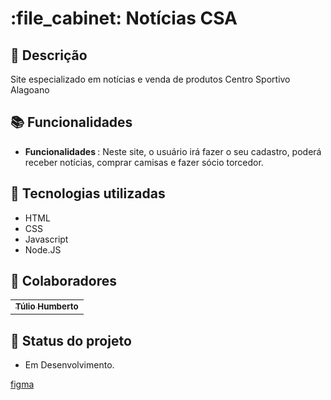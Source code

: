 <h1 align="left">:file_cabinet: Notícias CSA</h1>

## :memo: Descrição
Site especializado em notícias e venda de produtos Centro Sportivo Alagoano

## :books: Funcionalidades
* <b>Funcionalidades </b>: Neste site, o usuário irá fazer o seu cadastro, poderá receber notícias, comprar camisas e fazer sócio torcedor.

## :wrench: Tecnologias utilizadas
* HTML
* CSS
* Javascript
* Node.JS
 

## :handshake: Colaboradores
<table>
  <tr>
    <td align="center">
      <a href="https://github.com/Tuliomarinho7">
        <sub>
          <b>Túlio Humberto</b>
        </sub>
      </a>
    </td>
  </tr>
</table>

## :dart: Status do projeto
* Em Desenvolvimento.

<a href="https://www.figma.com/file/bebZj0ELQqb26nUfwxCebd/Untitled?node-id=4%3A67&t=qe21R4XlnPVdEqVv-1">figma</a>
